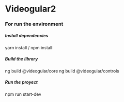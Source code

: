 # Videogular2

### For run the environment

##### Install dependencies
yarn install / npm install
##### Build the library
ng build @videogular/core
ng build @videogular/controls
##### Run the proyect
npm run start-dev
